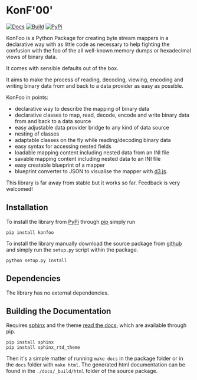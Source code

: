 # KonF'00'

[![Docs](https://readthedocs.org/projects/konfoo/badge/?version=latest)](http://konfoo.readthedocs.org/en/latest/)
[![Build](https://travis-ci.org/JoeVirtual/KonFoo.svg?branch=master)](https://travis-ci.org/JoeVirtual/KonFoo)
[![PyPi](https://img.shields.io/pypi/v/KonFoo.svg)](https://pypi.python.org/pypi/KonFoo)

KonFoo is a Python Package for creating byte stream mappers in a declarative
way with as little code as necessary to help fighting the confusion with the
foo of the all well-known memory dumps or hexadecimal views of binary data.

It comes with sensible defaults out of the box.

It aims to make the process of reading, decoding, viewing, encoding and
writing binary data from and back to a data provider as easy as possible.

KonFoo in points:

-   declarative way to describe the mapping of binary data
-   declarative classes to map, read, decode, encode and write binary data
    from and back to a data source
-   easy adjustable data provider bridge to any kind of data source
-   nesting of classes
-   adaptable classes on the fly while reading/decoding binary data
-   easy syntax for accessing nested fields
-   loadable mapping content including nested data from an INI file
-   savable mapping content including nested data to an INI file
-   easy creatable blueprint of a mapper
-   blueprint converter to JSON to visualise the mapper with 
    [d3.js](https://d3js.org).

This library is far away from stable but it works so far.
Feedback is very welcomed!


## Installation

To install the library from [PyPi](https://pypi.python.org/pypi) through 
[pip](https://pip.pypa.io) simply run

    pip install konfoo
    

To install the library manually download the source package from 
[github](https://github.com/JoeVirtual/KonFoo) and simply run the `setup.py` 
script within the package.

    python setup.py install


## Dependencies

The library has no external dependencies.


## Building the Documentation

Requires [sphinx](http://www.sphinx-doc.org) and the theme 
[read the docs](https://github.com/snide/sphinx_rtd_theme),
which are available through pip.

    pip install sphinx
    pip install sphinx_rtd_theme
    
Then it's a simple matter of running `make docs` in the package folder or
in the `docs` folder with `make html`. The generated html documentation can be
found in the `./docs/_build/html` folder of the source package.


